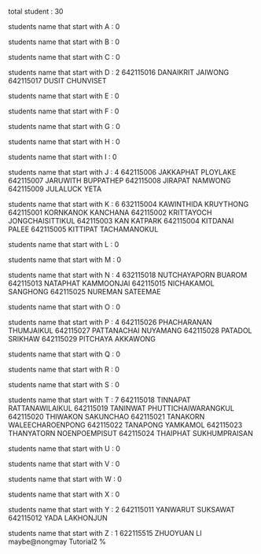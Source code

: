 total student : 30

students name that start with A : 0

students name that start with B : 0

students name that start with C : 0

students name that start with D : 2
642115016 DANAIKRIT JAIWONG
642115017 DUSIT CHUNVISET

students name that start with E : 0

students name that start with F : 0

students name that start with G : 0

students name that start with H : 0

students name that start with I : 0

students name that start with J : 4
642115006 JAKKAPHAT PLOYLAKE
642115007 JARUWITH BUPPATHEP
642115008 JIRAPAT NAMWONG
642115009 JULALUCK YETA

students name that start with K : 6
632115004 KAWINTHIDA KRUYTHONG
642115001 KORNKANOK KANCHANA
642115002 KRITTAYOCH JONGCHAISITTIKUL
642115003 KAN KATPARK
642115004 KITDANAI PALEE
642115005 KITTIPAT TACHAMANOKUL

students name that start with L : 0

students name that start with M : 0

students name that start with N : 4
632115018 NUTCHAYAPORN BUAROM
642115013 NATAPHAT KAMMOONJAI
642115015 NICHAKAMOL SANGHONG
642115025 NUREMAN SATEEMAE

students name that start with O : 0

students name that start with P : 4
642115026 PHACHARANAN THUMJAIKUL
642115027 PATTANACHAI NUYAMANG
642115028 PATADOL SRIKHAW
642115029 PITCHAYA AKKAWONG

students name that start with Q : 0

students name that start with R : 0

students name that start with S : 0

students name that start with T : 7
642115018 TINNAPAT RATTANAWILAIKUL
642115019 TANINWAT PHUTTICHAIWARANGKUL
642115020 THIWAKON SAKUNCHAO
642115021 TANAKORN WALEECHAROENPONG
642115022 TANAPONG YAMKAMOL
642115023 THANYATORN NOENPOEMPISUT
642115024 THAIPHAT SUKHUMPRAISAN

students name that start with U : 0

students name that start with V : 0

students name that start with W : 0

students name that start with X : 0

students name that start with Y : 2
642115011 YANWARUT SUKSAWAT
642115012 YADA LAKHONJUN

students name that start with Z : 1
622115515 ZHUOYUAN LI
maybe@nongmay Tutorial2 % 
